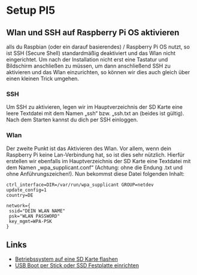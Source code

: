 # Setup PI5

## Wlan und SSH auf Raspberry Pi OS aktivieren
alls du Raspbian (oder ein darauf basierendes) / Raspberry Pi OS nutzt, so ist SSH (Secure Shell) standardmäßig deaktiviert und das Wlan nicht eingerichtet. Um nach der Installation nicht erst eine Tastatur und Bildschirm anschließen zu müssen, um dann anschließend SSH zu aktivieren und das Wlan einzurichten, so können wir dies auch gleich über einen kleinen Trick umgehen.

### SSH
Um SSH zu aktivieren, legen wir im Hauptverzeichnis der SD Karte eine leere Textdatei mit dem Namen „ssh“ bzw. „ssh.txt an (beides ist gültig). Nach dem Starten kannst du dich per SSH einloggen.

### Wlan
Der zweite Punkt ist das Aktivieren des Wlan. Vor allem, wenn dein Raspberry Pi keine Lan-Verbindung hat, so ist dies sehr nützlich. Hierfür erstellen wir ebenfalls im Hauptverzeichnis der SD Karte eine Textdatei mit dem Namen „wpa_supplicant.conf“ (Achtung: ohne die Endung .txt und ohne Anführungszeichen!). Nun bekommst diese Datei folgenden Inhalt:
```
ctrl_interface=DIR=/var/run/wpa_supplicant GROUP=netdev
update_config=1
country=DE

network={
 ssid="DEIN WLAN NAME"
 psk="WLAN PASSWORD"
 key_mgmt=WPA-PSK
}
```

## Links
+ [Betriebssystem auf eine SD Karte flashen](https://tutorials-raspberrypi.de/rapbian-betriebssystem-raspberry-pi-image-sd-karte-flashen-windows-mac-linux/)
+ [USB Boot per Stick oder SSD Festplatte einrichten](https://tutorials-raspberrypi.de/raspberry-pi-usb-boot-per-stick-ssd-einrichten/)
